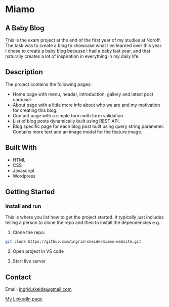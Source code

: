 # Miamo
## A Baby Blog

This is the exam project at the end of the first year of my studies at Noroff. The task was to create a blog to showcase what I've learned over this year. I chose to create a baby blog because I had a baby last year, and that naturally creates a lot of inspiration in everything in my daily life.

## Description

The project contains the following pages:

- Home page with menu, header, introduction, gallery and latest post carousel.
- About page with a little more info about who we are and my motivation for creating this blog.
- Contact page with a simple form with form validation.
- List of blog posts dynamically built using REST API.
- Blog specific page for each blog post built using query string parameter. Contains more text and an image modal for the feature image. 

## Built With

- HTML
- CSS
- Javascript
- Wordpress

## Getting Started

### Install and run

This is where you list how to get the project started. It typically just includes telling a person to clone the repo and then to install the dependencies e.g.

1. Clone the repo:

```bash
git clone https://github.com/ingrid-skeide/miamo-website.git
```

2. Open project in VS code

3. Start live server


## Contact

Email: ingrid.skeide@gmail.com

[My LinkedIn page](https://www.linkedin.com/in/ingrid-skeide-a94abb145/)
